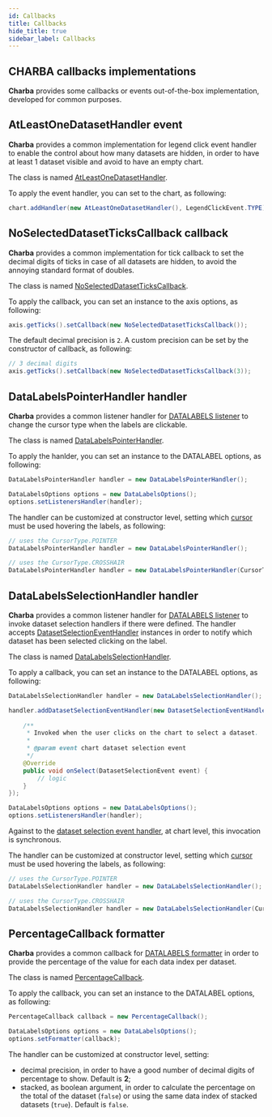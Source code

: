 ```yaml
---
id: Callbacks
title: Callbacks
hide_title: true
sidebar_label: Callbacks
---
```

## CHARBA callbacks implementations

**Charba** provides some callbacks or events out-of-the-box implementation, developed for common purposes.

## AtLeastOneDatasetHandler event

**Charba** provides a common implementation for legend click event handler to enable the control about how many datasets are hidden, in order to have at least 1 dataset visible and avoid to have an empty chart.

The class is named [AtLeastOneDatasetHandler](http://www.pepstock.org/Charba/3.3/org/pepstock/charba/client/impl/callbacks/AtLeastOneDatasetHandler.html).

To apply the event handler, you can set to the chart, as following:

```java
chart.addHandler(new AtLeastOneDatasetHandler(), LegendClickEvent.TYPE);
```

## NoSelectedDatasetTicksCallback callback

**Charba** provides a common implementation for tick callback to set the decimal digits of ticks in case of all datasets are hidden, to avoid the annoying standard format of doubles.

The class is named [NoSelectedDatasetTicksCallback](http://www.pepstock.org/Charba/3.3/org/pepstock/charba/client/impl/callbacks/NoSelectedDatasetTicksCallback.html).

To apply the callback, you can set an instance to the axis options, as following:

```java
axis.getTicks().setCallback(new NoSelectedDatasetTicksCallback());
```

The default decimal precision is `2`. A custom precision can be set by the constructor of callback, as following:

```java
// 3 decimal digits 
axis.getTicks().setCallback(new NoSelectedDatasetTicksCallback(3));
```

## DataLabelsPointerHandler handler

**Charba** provides a common listener handler for [DATALABELS listener](DataLabels#listeners-element) to change the cursor type when the labels are clickable.

The class is named [DataLabelsPointerHandler](http://www.pepstock.org/Charba/3.3/org/pepstock/charba/client/impl/callbacks/DataLabelsPointerHandler.html).

To apply the hanlder, you can set an instance to the DATALABEL options, as following:

```java
DataLabelsPointerHandler handler = new DataLabelsPointerHandler();

DataLabelsOptions options = new DataLabelsOptions();
options.setListenersHandler(handler);
```

The handler can be customized at constructor level, setting which [cursor](http://www.pepstock.org/Charba/3.3/org/pepstock/charba/client/dom/enums/CursorType.html) must be used hovering the labels, as following:

```java
// uses the CursorType.POINTER
DataLabelsPointerHandler handler = new DataLabelsPointerHandler();

// uses the CursorType.CROSSHAIR
DataLabelsPointerHandler handler = new DataLabelsPointerHandler(CursorType.CROSSHAIR);
```

## DataLabelsSelectionHandler handler

**Charba** provides a common listener handler for [DATALABELS listener](DataLabels#listeners-element) to invoke dataset selection handlers if there were defined. The handler accepts [DatasetSelectionEventHandler](http://www.pepstock.org/Charba/3.3/org/pepstock/charba/client/events/DatasetSelectionEventHandler.html) instances in order to notify which dataset has been selected clicking on the label.

The class is named [DataLabelsSelectionHandler](http://www.pepstock.org/Charba/3.3/org/pepstock/charba/client/impl/callbacks/DataLabelsSelectionHandler.html).

To apply a callback, you can set an instance to the DATALABEL options, as following:

```java
DataLabelsSelectionHandler handler = new DataLabelsSelectionHandler();

handler.addDatasetSelectionEventHandler(new DatasetSelectionEventHandler() {
	
	/**
	 * Invoked when the user clicks on the chart to select a dataset.
	 * 
	 * @param event chart dataset selection event
	 */			
	@Override
	public void onSelect(DatasetSelectionEvent event) {
		// logic
	}
});

DataLabelsOptions options = new DataLabelsOptions();
options.setListenersHandler(handler);
```

Against to the [dataset selection event handler](General#onselect-event-for-dataset-selection), at chart level, this invocation is synchronous.

The handler can be customized at constructor level, setting which [cursor](http://www.pepstock.org/Charba/3.3/org/pepstock/charba/client/dom/enums/CursorType.html) must be used hovering the labels, as following:

```java
// uses the CursorType.POINTER
DataLabelsSelectionHandler handler = new DataLabelsSelectionHandler();

// uses the CursorType.CROSSHAIR
DataLabelsSelectionHandler handler = new DataLabelsSelectionHandler(CursorType.CROSSHAIR);
```

## PercentageCallback formatter 

**Charba** provides a common callback for [DATALABELS formatter](DataLabels#formatting) in order to provide the percentage of the value for each data index per dataset.

The class is named [PercentageCallback](http://www.pepstock.org/Charba/3.3/org/pepstock/charba/client/impl/callbacks/PercentageCallback.html).

To apply the callback, you can set an instance to the DATALABEL options, as following:

```java
PercentageCallback callback = new PercentageCallback();

DataLabelsOptions options = new DataLabelsOptions();
options.setFormatter(callback);
```

The handler can be customized at constructor level, setting:

   * decimal precision, in order to have a good number of decimal digits of percentage to show. Default is **2**;
   * stacked, as boolean argument, in order to calculate the percentage on the total of the dataset (`false`) or using the same data index of stacked datasets (`true`). Default is `false`. 
